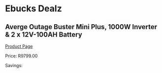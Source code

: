 
# Ebucks Dealz
## Averge Outage Buster Mini Plus, 1000W Inverter & 2 x 12V-100AH Battery
[Product Page](https://www.ebucks.com/web/shop/productSelected.do?prodId=1170342401&catId=854105660)

Price: R9799.00

Savings: 


	